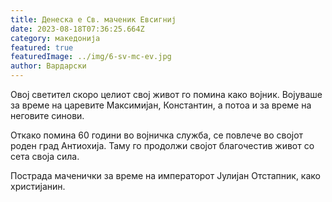 ```yaml
---
title: Денеска е Св. маченик Евсигниј
date: 2023-08-18T07:36:25.664Z
category: македонија
featured: true
featuredImage: ../img/6-sv-mc-ev.jpg
author: Вардарски
---
```

<!--StartFragment-->

Овој светител скоро целиот свој живот го помина како војник. Војуваше за време на царевите Максимијан, Константин, а потоа и за време на неговите синови.

Откако помина 60 години во војничка служба, се повлече во својот роден град Антиохија. Таму го продолжи својот благочестив живот со сета своја сила.

Пострада маченички за време на императорот Јулијан Отстапник, како христијанин.

<!--EndFragment-->